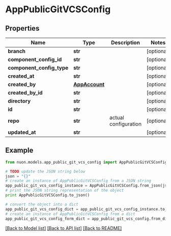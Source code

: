 # AppPublicGitVCSConfig


## Properties

Name | Type | Description | Notes
------------ | ------------- | ------------- | -------------
**branch** | **str** |  | [optional] 
**component_config_id** | **str** |  | [optional] 
**component_config_type** | **str** |  | [optional] 
**created_at** | **str** |  | [optional] 
**created_by** | [**AppAccount**](AppAccount.md) |  | [optional] 
**created_by_id** | **str** |  | [optional] 
**directory** | **str** |  | [optional] 
**id** | **str** |  | [optional] 
**repo** | **str** | actual configuration | [optional] 
**updated_at** | **str** |  | [optional] 

## Example

```python
from nuon.models.app_public_git_vcs_config import AppPublicGitVCSConfig

# TODO update the JSON string below
json = "{}"
# create an instance of AppPublicGitVCSConfig from a JSON string
app_public_git_vcs_config_instance = AppPublicGitVCSConfig.from_json(json)
# print the JSON string representation of the object
print AppPublicGitVCSConfig.to_json()

# convert the object into a dict
app_public_git_vcs_config_dict = app_public_git_vcs_config_instance.to_dict()
# create an instance of AppPublicGitVCSConfig from a dict
app_public_git_vcs_config_form_dict = app_public_git_vcs_config.from_dict(app_public_git_vcs_config_dict)
```
[[Back to Model list]](../README.md#documentation-for-models) [[Back to API list]](../README.md#documentation-for-api-endpoints) [[Back to README]](../README.md)


